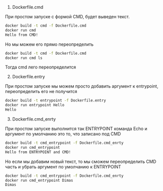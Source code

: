 1. Dockerfile.cmd  

При простом запуске с формой CMD, будет выведен текст.
```bash
docker build -t cmd -f Dockerfile.cmd
docker run cmd
Hello from CMD!
```
Но мы можем его прямо переопределить
```bash
docker build -t cmd -f Dockerfile.cmd
docker run cmd ls
```
Тогда cmd лего переопределится


2. Dockerfile.entry

При простом запуске мы можем просто добавить аргумент к entrypoint, переопределить его не получится
```bash
docker build -t entrypoint -f Dockerfile.entry
docker run entrypoint Hello
Hello
```

3. Dockerfile.cmd_enrty

При простом запуске выполнится так ENTRYPOINT команда Echo и аргумент по умолчанию это то, что записано под CMD
```bash
docker build -t cmd_entrypoint -f Dockerfile.cmd_enrty
docker run cmd_entrypoint
Hello from ENTRYPOINT and CMD!
```

Но если мы добавим новый текст, то мы сможем переопределить CMD часть и убрать аргумент по умолчанию к ENTRYPOINT

```bash
docker build -t cmd_entrypoint -f Dockerfile.cmd_enrty
docker run cmd_entrypoint Dimas
Dimas
```  